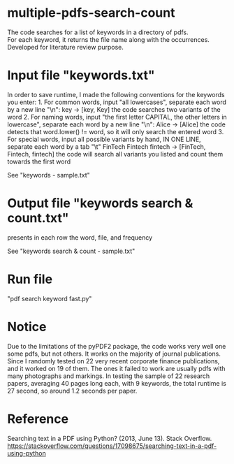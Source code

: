 # multiple-pdfs-search-count
The code searches for a list of keywords in a directory of pdfs. \
For each keyword, it returns the file name along with the occurrences. \
Developed for literature review purpose.

# Input file "keywords.txt"
In order to save runtime, I made the following conventions for the keywords you enter:
	1. For common words, input "all lowercases", separate each word by a new line "\n":
		key -> [key, Key]
	the code searches two variants of the word
	2. For naming words, input "the first letter CAPITAL, the other letters in lowercase", separate each word by a new line "\n":
		Alice -> [Alice]
	the code detects that word.lower() != word, so it will only search the entered word
	3. For special words, input all possible variants by hand, IN ONE LINE, separate each word by a tab "\t"
		FinTech Fintech fintech -> [FinTech, Fintech, fintech]
	the code will search all variants you listed and count them towards the first word

See "keywords - sample.txt"

# Output file "keywords search & count.txt"
presents in each row the word, file, and frequency

See "keywords search & count - sample.txt"

# Run file
"pdf search keyword fast.py"

# Notice
Due to the limitations of the pyPDF2 package, the code works very well one some pdfs, but not others. It works on the majority of journal publications. Since I randomly tested on 22 very recent corporate finance publications, and it worked on 19 of them. The ones it failed to work are usually pdfs with many photographs and markings.
In testing the sample of 22 research papers, averaging 40 pages long each, with 9 keywords, the total runtime is 27 second, so around 1.2 seconds per paper.

# Reference
Searching text in a PDF using Python? (2013, June 13). Stack Overflow. https://stackoverflow.com/questions/17098675/searching-text-in-a-pdf-using-python


